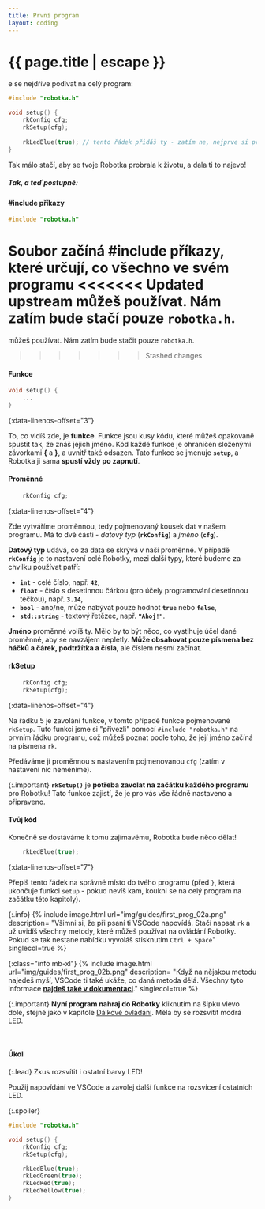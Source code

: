 ```yaml
---
title: První program
layout: coding
---
```


# {{ page.title | escape }}

e se nejdříve podívat na celý program:

```cpp
#include "robotka.h"

void setup() {
    rkConfig cfg;
    rkSetup(cfg);
    
    rkLedBlue(true); // tento řádek přidáš ty - zatím ne, nejprve si pročti tuto kapitolu!
}
```

Tak málo stačí, aby se tvoje Robotka probrala k životu, a dala ti to najevo!

##### Tak, a teď postupně:

#### #include příkazy
```cpp
#include "robotka.h"
```
Soubor začíná **#include** příkazy, které určují, co všechno ve svém programu
<<<<<<< Updated upstream
můžeš používat. Nám zatím bude stačí pouze `robotka.h`.
=======
můžeš používat. Nám zatím bude stačit pouze `robotka.h`.
>>>>>>> Stashed changes

#### Funkce
```cpp
void setup() {
    ...
}
```
{:data-linenos-offset="3"}

To, co vidíš zde, je **funkce**. Funkce jsou kusy kódu, které můžeš opakovaně
spustit tak, že znáš jejich jméno. Kód každé funkce je ohraničen složenými závorkami **{** a **}**,
a uvnitř také odsazen.
Tato funkce se jmenuje <b>`setup`</b>, a Robotka ji sama **spustí vždy po zapnutí**.

#### Proměnné
```cpp
    rkConfig cfg;
```
{:data-linenos-offset="4"}

Zde vytváříme proměnnou, tedy pojmenovaný kousek dat v našem programu.
Má to dvě části - _datový typ_ (<b>`rkConfig`</b>) a _jméno_ (<b>`cfg`</b>).

**Datový typ** udává, co za data se skrývá v naší proměnné. V případě <b>`rkConfig`</b>
je to nastavení celé Robotky,
mezi další typy, které budeme za chvilku používat patří:
*  <b>`int`</b> - celé číslo, např. <b>`42`</b>,
*  <b>`float`</b> - číslo s desetinnou čárkou (pro účely programování desetinnou tečkou), např. <b>`3.14`</b>,
*  <b>`bool`</b> - ano/ne, může nabývat pouze hodnot <b>`true`</b> nebo <b>`false`</b>,
*  <b>`std::string`</b> - textový řetězec, např. <b>`"Ahoj!"`</b>.


**Jméno** proměnné volíš ty. Mělo by to být něco, co vystihuje účel dané proměnné,
aby se navzájem nepletly. **Může obsahovat pouze písmena bez háčků a čárek,
podtržítka a čísla**, ale číslem nesmí začínat.

#### rkSetup
```cpp
    rkConfig cfg;
    rkSetup(cfg);
```
{:data-linenos-offset="4"}

Na řádku 5 je zavolání funkce, v tomto případě funkce pojmenované `rkSetup`. Tuto funkci jsme si
"přivezli" pomocí `#include "robotka.h"` na prvním řádku programu, což můžeš poznat podle toho,
že její jméno začíná na písmena `rk`.

Předáváme jí proměnnou s nastavením pojmenovanou `cfg` (zatím v nastavení nic neměníme).

{:.important}
**`rkSetup()`** je **potřeba zavolat na začátku každého programu** pro Robotku! Tato funkce zajistí,
že je pro vás vše řádně nastaveno a připraveno.


#### Tvůj kód
Konečně se dostáváme k tomu zajímavému, Robotka bude něco dělat!

```cpp
    rkLedBlue(true);
```
{:data-linenos-offset="7"}

Přepiš tento řádek na správné místo do tvého programu (před `}`, která ukončuje
funkci `setup` - pokud nevíš kam, koukni se na celý program na začátku této kapitoly).

{:.info}
{% include image.html
    url="img/guides/first_prog_02a.png"
    description=
        "Všimni si, že při psaní ti VSCode napovídá. Stačí napsat `rk` a už uvidíš všechny metody, které můžeš používat na ovládání Robotky. Pokud se tak nestane nabídku vyvoláš stisknutím `Ctrl + Space`"
    singlecol=true
 %}

{:class="info mb-xl"}
{% include image.html
    url="img/guides/first_prog_02b.png"
    description=
        "Když na nějakou metodu najedeš myší, VSCode ti také ukáže, co daná metoda dělá. Všechny tyto informace **[najdeš také v dokumentaci](https://roboticsbrno.github.io/RB3204-RBCX-Robotka-library/modules.html)**."
    singlecol=true
 %}

{:.important}
**Nyní program nahraj do Robotky** kliknutím na šipku vlevo dole, stejně jako v kapitole [Dálkové ovládání]({{"/coding/001_dalkove_ovladani.html#nahrání-programu-do-robotky"|relative_url}}).
Měla by se rozsvítit modrá LED.

<br>

#### Úkol

{:.lead}
Zkus rozsvítit i ostatní barvy LED!

Použij napovídání ve VSCode a zavolej další funkce na rozsvícení ostatních LED.

{:.spoiler}
```cpp
#include "robotka.h"

void setup() {
    rkConfig cfg;
    rkSetup(cfg);

    rkLedBlue(true);
    rkLedGreen(true);
    rkLedRed(true);
    rkLedYellow(true);
}
```
